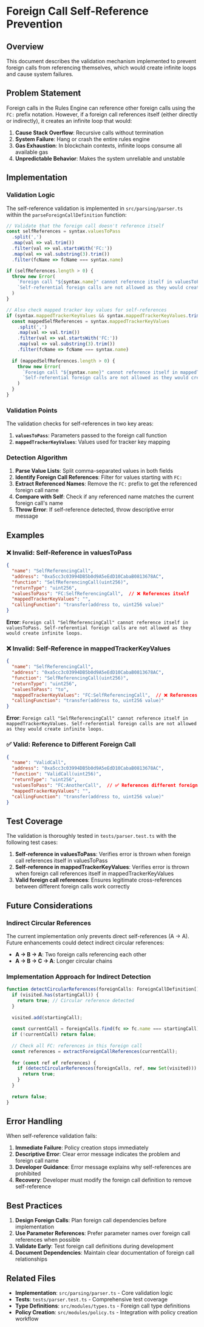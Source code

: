 # Foreign Call Self-Reference Prevention

## Overview

This document describes the validation mechanism implemented to prevent foreign calls from referencing themselves, which would create infinite loops and cause system failures.

## Problem Statement

Foreign calls in the Rules Engine can reference other foreign calls using the `FC:` prefix notation. However, if a foreign call references itself (either directly or indirectly), it creates an infinite loop that would:

1. **Cause Stack Overflow**: Recursive calls without termination
2. **System Failure**: Hang or crash the entire rules engine
3. **Gas Exhaustion**: In blockchain contexts, infinite loops consume all available gas
4. **Unpredictable Behavior**: Makes the system unreliable and unstable

## Implementation

### Validation Logic

The self-reference validation is implemented in `src/parsing/parser.ts` within the `parseForeignCallDefinition` function:

```typescript
// Validate that the foreign call doesn't reference itself
const selfReferences = syntax.valuesToPass
  .split(',')
  .map(val => val.trim())
  .filter(val => val.startsWith('FC:'))
  .map(val => val.substring(3).trim())
  .filter(fcName => fcName === syntax.name)

if (selfReferences.length > 0) {
  throw new Error(
    `Foreign call "${syntax.name}" cannot reference itself in valuesToPass. ` +
    `Self-referential foreign calls are not allowed as they would create infinite loops.`
  )
}

// Also check mapped tracker key values for self-references
if (syntax.mappedTrackerKeyValues && syntax.mappedTrackerKeyValues.trim() !== '') {
  const mappedSelfReferences = syntax.mappedTrackerKeyValues
    .split(',')
    .map(val => val.trim())
    .filter(val => val.startsWith('FC:'))
    .map(val => val.substring(3).trim())
    .filter(fcName => fcName === syntax.name)
  
  if (mappedSelfReferences.length > 0) {
    throw new Error(
      `Foreign call "${syntax.name}" cannot reference itself in mappedTrackerKeyValues. ` +
      `Self-referential foreign calls are not allowed as they would create infinite loops.`
    )
  }
}
```

### Validation Points

The validation checks for self-references in two key areas:

1. **`valuesToPass`**: Parameters passed to the foreign call function
2. **`mappedTrackerKeyValues`**: Values used for tracker key mapping

### Detection Algorithm

1. **Parse Value Lists**: Split comma-separated values in both fields
2. **Identify Foreign Call References**: Filter for values starting with `FC:`
3. **Extract Referenced Names**: Remove the `FC:` prefix to get the referenced foreign call name
4. **Compare with Self**: Check if any referenced name matches the current foreign call's name
5. **Throw Error**: If self-reference detected, throw descriptive error message

## Examples

### ❌ Invalid: Self-Reference in valuesToPass

```json
{
  "name": "SelfReferencingCall",
  "address": "0xa5cc3c03994DB5b0d9A5eEdD10CabaB0813678AC",
  "function": "SelfReferencingCall(uint256)",
  "returnType": "uint256",
  "valuesToPass": "FC:SelfReferencingCall",  // ❌ References itself
  "mappedTrackerKeyValues": "",
  "callingFunction": "transfer(address to, uint256 value)"
}
```

**Error**: `Foreign call "SelfReferencingCall" cannot reference itself in valuesToPass. Self-referential foreign calls are not allowed as they would create infinite loops.`

### ❌ Invalid: Self-Reference in mappedTrackerKeyValues

```json
{
  "name": "SelfReferencingCall",
  "address": "0xa5cc3c03994DB5b0d9A5eEdD10CabaB0813678AC",
  "function": "SelfReferencingCall(uint256)",
  "returnType": "uint256",
  "valuesToPass": "to",
  "mappedTrackerKeyValues": "FC:SelfReferencingCall",  // ❌ References itself
  "callingFunction": "transfer(address to, uint256 value)"
}
```

**Error**: `Foreign call "SelfReferencingCall" cannot reference itself in mappedTrackerKeyValues. Self-referential foreign calls are not allowed as they would create infinite loops.`

### ✅ Valid: Reference to Different Foreign Call

```json
{
  "name": "ValidCall",
  "address": "0xa5cc3c03994DB5b0d9A5eEdD10CabaB0813678AC",
  "function": "ValidCall(uint256)",
  "returnType": "uint256",
  "valuesToPass": "FC:AnotherCall",  // ✅ References different foreign call
  "mappedTrackerKeyValues": "",
  "callingFunction": "transfer(address to, uint256 value)"
}
```

## Test Coverage

The validation is thoroughly tested in `tests/parser.test.ts` with the following test cases:

1. **Self-reference in valuesToPass**: Verifies error is thrown when foreign call references itself in valuesToPass
2. **Self-reference in mappedTrackerKeyValues**: Verifies error is thrown when foreign call references itself in mappedTrackerKeyValues  
3. **Valid foreign call references**: Ensures legitimate cross-references between different foreign calls work correctly

## Future Considerations

### Indirect Circular References

The current implementation only prevents direct self-references (A → A). Future enhancements could detect indirect circular references:

- **A → B → A**: Two foreign calls referencing each other
- **A → B → C → A**: Longer circular chains

### Implementation Approach for Indirect Detection

```typescript
function detectCircularReferences(foreignCalls: ForeignCallDefinition[], startingCall: string, visited: Set<string> = new Set()): boolean {
  if (visited.has(startingCall)) {
    return true; // Circular reference detected
  }
  
  visited.add(startingCall);
  
  const currentCall = foreignCalls.find(fc => fc.name === startingCall);
  if (!currentCall) return false;
  
  // Check all FC: references in this foreign call
  const references = extractForeignCallReferences(currentCall);
  
  for (const ref of references) {
    if (detectCircularReferences(foreignCalls, ref, new Set(visited))) {
      return true;
    }
  }
  
  return false;
}
```

## Error Handling

When self-reference validation fails:

1. **Immediate Failure**: Policy creation stops immediately
2. **Descriptive Error**: Clear error message indicates the problem and foreign call name
3. **Developer Guidance**: Error message explains why self-references are prohibited
4. **Recovery**: Developer must modify the foreign call definition to remove self-reference

## Best Practices

1. **Design Foreign Calls**: Plan foreign call dependencies before implementation
2. **Use Parameter References**: Prefer parameter names over foreign call references when possible
3. **Validate Early**: Test foreign call definitions during development
4. **Document Dependencies**: Maintain clear documentation of foreign call relationships

## Related Files

- **Implementation**: `src/parsing/parser.ts` - Core validation logic
- **Tests**: `tests/parser.test.ts` - Comprehensive test coverage
- **Type Definitions**: `src/modules/types.ts` - Foreign call type definitions
- **Policy Creation**: `src/modules/policy.ts` - Integration with policy creation workflow
